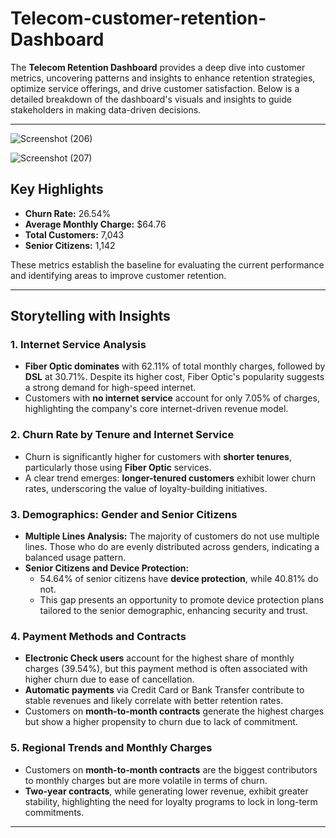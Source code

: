 # Telecom-customer-retention-Dashboard

The **Telecom Retention Dashboard** provides a deep dive into customer metrics, uncovering patterns and insights to enhance retention strategies, optimize service offerings, and drive customer satisfaction. Below is a detailed breakdown of the dashboard's visuals and insights to guide stakeholders in making data-driven decisions.

---
![Screenshot (206)](https://github.com/user-attachments/assets/031dec6c-d821-4ab5-8591-30d70c5cb4ab)

![Screenshot (207)](https://github.com/user-attachments/assets/3981fc5b-e462-407d-91c4-356f773f8d4f)

## **Key Highlights**

- **Churn Rate:** 26.54%
- **Average Monthly Charge:** $64.76
- **Total Customers:** 7,043
- **Senior Citizens:** 1,142

These metrics establish the baseline for evaluating the current performance and identifying areas to improve customer retention.

---

## **Storytelling with Insights**

### 1. **Internet Service Analysis**

- **Fiber Optic dominates** with 62.11% of total monthly charges, followed by **DSL** at 30.71%. Despite its higher cost, Fiber Optic's popularity suggests a strong demand for high-speed internet.
- Customers with **no internet service** account for only 7.05% of charges, highlighting the company's core internet-driven revenue model.

### 2. **Churn Rate by Tenure and Internet Service**

- Churn is significantly higher for customers with **shorter tenures**, particularly those using **Fiber Optic** services.
- A clear trend emerges: **longer-tenured customers** exhibit lower churn rates, underscoring the value of loyalty-building initiatives.
  
### 3. **Demographics: Gender and Senior Citizens**

- **Multiple Lines Analysis:** The majority of customers do not use multiple lines. Those who do are evenly distributed across genders, indicating a balanced usage pattern.
- **Senior Citizens and Device Protection:**
  - 54.64% of senior citizens have **device protection**, while 40.81% do not.
  - This gap presents an opportunity to promote device protection plans tailored to the senior demographic, enhancing security and trust.


### 4. **Payment Methods and Contracts**

- **Electronic Check users** account for the highest share of monthly charges (39.54%), but this payment method is often associated with higher churn due to ease of cancellation.
- **Automatic payments** via Credit Card or Bank Transfer contribute to stable revenues and likely correlate with better retention rates.
- Customers on **month-to-month contracts** generate the highest charges but show a higher propensity to churn due to lack of commitment.

### 5. **Regional Trends and Monthly Charges**

- Customers on **month-to-month contracts** are the biggest contributors to monthly charges but are more volatile in terms of churn.
- **Two-year contracts**, while generating lower revenue, exhibit greater stability, highlighting the need for loyalty programs to lock in long-term commitments.

---





